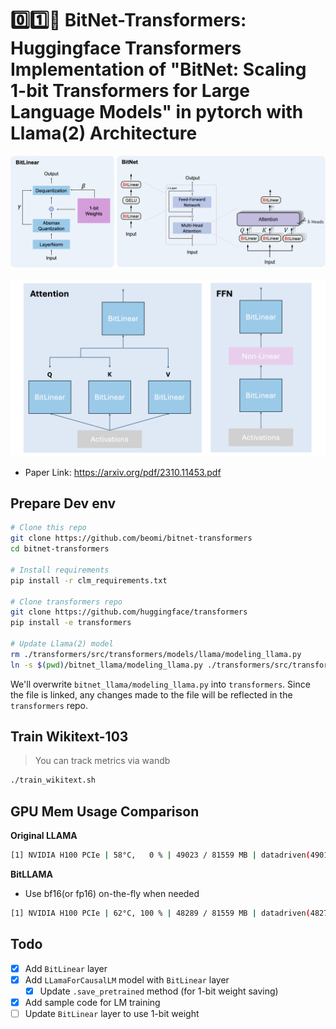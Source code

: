 # 0️⃣1️⃣🤗 BitNet-Transformers: Huggingface Transformers Implementation of "BitNet: Scaling 1-bit Transformers for Large Language Models" in pytorch with Llama(2) Architecture

![BitNet Architecture](./static/bitnet-arch.png)

![BitNet](./static/bitnet.png)

- Paper Link: https://arxiv.org/pdf/2310.11453.pdf

## Prepare Dev env

```bash
# Clone this repo
git clone https://github.com/beomi/bitnet-transformers
cd bitnet-transformers

# Install requirements
pip install -r clm_requirements.txt

# Clone transformers repo
git clone https://github.com/huggingface/transformers
pip install -e transformers

# Update Llama(2) model
rm ./transformers/src/transformers/models/llama/modeling_llama.py
ln -s $(pwd)/bitnet_llama/modeling_llama.py ./transformers/src/transformers/models/llama/modeling_llama.py
```

We'll overwrite `bitnet_llama/modeling_llama.py` into `transformers`. Since the file is linked, any changes made to the file will be reflected in the `transformers` repo.

## Train Wikitext-103

> You can track metrics via wandb

```bash
./train_wikitext.sh
```

## GPU Mem Usage Comparison

**Original LLAMA**

```bash
[1] NVIDIA H100 PCIe | 58°C,   0 % | 49023 / 81559 MB | datadriven(49010M)
```

**BitLLAMA**

- Use bf16(or fp16) on-the-fly when needed

```bash
[1] NVIDIA H100 PCIe | 62°C, 100 % | 48289 / 81559 MB | datadriven(48276M)
```

## Todo

- [x] Add `BitLinear` layer
- [x] Add `LLamaForCausalLM` model with `BitLinear` layer
  - [x] Update `.save_pretrained` method (for 1-bit weight saving)
- [x] Add sample code for LM training
- [ ] Update `BitLinear` layer to use 1-bit weight
